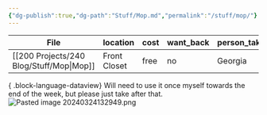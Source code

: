 ```yaml
---
{"dg-publish":true,"dg-path":"Stuff/Mop.md","permalink":"/stuff/mop/"}
---
```



| File                                        | location     | cost | want_back | person_taking |
| ------------------------------------------- | ------------ | ---- | --------- | ------------- |
| [[200 Projects/240 Blog/Stuff/Mop\|Mop]] | Front Closet | free | no        | Georgia       |

{ .block-language-dataview}
Will need to use it once myself towards the end of the week, but please just take after that. 
![Pasted image 20240324132949.png](/img/user/Attachments/Pasted%20image%2020240324132949.png)